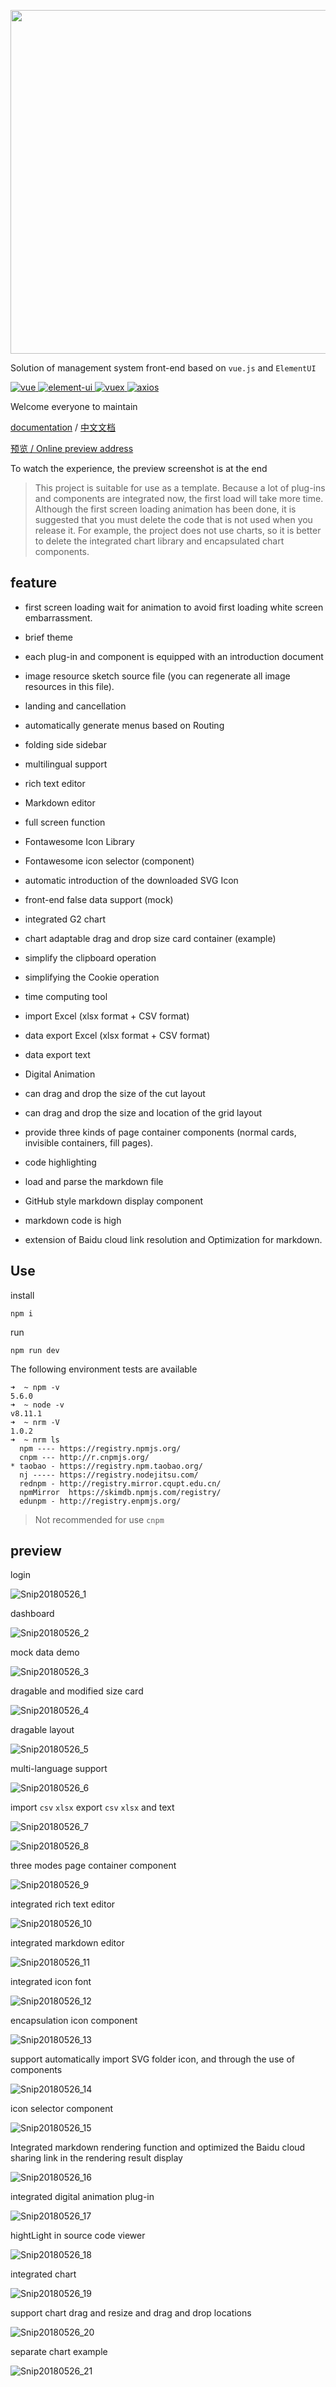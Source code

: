<p align="center">
  <img width="550" src="http://fairyever.qiniudn.com/github-banner.png">
</p>

Solution of management system front-end based on `vue.js` and `ElementUI`

<p>
  <a href="https://github.com/vuejs/vue">
    <img src="https://img.shields.io/badge/vue-2.5.2-brightgreen.svg" alt="vue">
  </a>
  <a href="https://github.com/ElemeFE/element">
    <img src="https://img.shields.io/badge/element--ui-2.0.11-brightgreen.svg" alt="element-ui">
  </a>
  <a href="https://github.com/vuejs/vuex/">
    <img src="https://img.shields.io/badge/vuex-3.0.1-brightgreen.svg" alt="vuex">
  </a>
  <a href="https://github.com/axios/axios">
    <img src="https://img.shields.io/badge/axios-0.17.1-brightgreen.svg" alt="axios">
  </a>
</p>

Welcome everyone to maintain

[documentation](https://fairyever.github.io/d2admin-vue-element-doc/) / [中文文档](https://fairyever.github.io/d2admin-vue-element-doc/zh/)

[预览 / Online preview address](http://d2admin.fairyever.com/)

To watch the experience, the preview screenshot is at the end

> This project is suitable for use as a template. Because a lot of plug-ins and components are integrated now, the first load will take more time. Although the first screen loading animation has been done, it is suggested that you must delete the code that is not used when you release it. For example, the project does not use charts, so it is better to delete the integrated chart library and encapsulated chart components.

## feature

* first screen loading wait for animation to avoid first loading white screen embarrassment.

* brief theme

* each plug-in and component is equipped with an introduction document

* image resource sketch source file (you can regenerate all image resources in this file).

* landing and cancellation

* automatically generate menus based on Routing

* folding side sidebar

* multilingual support

* rich text editor

* Markdown editor

* full screen function

* Fontawesome Icon Library

* Fontawesome icon selector (component)

* automatic introduction of the downloaded SVG Icon

* front-end false data support (mock)

* integrated G2 chart

* chart adaptable drag and drop size card container (example)

* simplify the clipboard operation

* simplifying the Cookie operation

* time computing tool

* import Excel (xlsx format + CSV format)

* data export Excel (xlsx format + CSV format)

* data export text

* Digital Animation

* can drag and drop the size of the cut layout

* can drag and drop the size and location of the grid layout

* provide three kinds of page container components (normal cards, invisible containers, fill pages).

* code highlighting

* load and parse the markdown file

* GitHub style markdown display component

* markdown code is high

* extension of Baidu cloud link resolution and Optimization for markdown.

## Use

install

```
npm i
```

run

```
npm run dev
```

The following environment tests are available

```
➜  ~ npm -v
5.6.0
➜  ~ node -v
v8.11.1
➜  ~ nrm -V
1.0.2
➜  ~ nrm ls
  npm ---- https://registry.npmjs.org/
  cnpm --- http://r.cnpmjs.org/
* taobao - https://registry.npm.taobao.org/
  nj ----- https://registry.nodejitsu.com/
  rednpm - http://registry.mirror.cqupt.edu.cn/
  npmMirror  https://skimdb.npmjs.com/registry/
  edunpm - http://registry.enpmjs.org/
```

> Not recommended for use `cnpm`
      
## preview

login

![Snip20180526_1](https://raw.githubusercontent.com/FairyEver/d2admin-vue-element/master/preview-image/Snip20180526_1.png)

dashboard

![Snip20180526_2](https://raw.githubusercontent.com/FairyEver/d2admin-vue-element/master/preview-image/Snip20180526_2.png)

mock data demo

![Snip20180526_3](https://raw.githubusercontent.com/FairyEver/d2admin-vue-element/master/preview-image/Snip20180526_3.png)

dragable and modified size card

![Snip20180526_4](https://raw.githubusercontent.com/FairyEver/d2admin-vue-element/master/preview-image/Snip20180526_4.png)

dragable layout

![Snip20180526_5](https://raw.githubusercontent.com/FairyEver/d2admin-vue-element/master/preview-image/Snip20180526_5.png)

multi-language support

![Snip20180526_6](https://raw.githubusercontent.com/FairyEver/d2admin-vue-element/master/preview-image/Snip20180526_6.png)

import `csv` `xlsx`
export `csv` `xlsx` and text

![Snip20180526_7](https://raw.githubusercontent.com/FairyEver/d2admin-vue-element/master/preview-image/Snip20180526_7.png)

![Snip20180526_8](https://raw.githubusercontent.com/FairyEver/d2admin-vue-element/master/preview-image/Snip20180526_8.png)

three modes page container component

![Snip20180526_9](https://raw.githubusercontent.com/FairyEver/d2admin-vue-element/master/preview-image/Snip20180526_9.png)

integrated rich text editor

![Snip20180526_10](https://raw.githubusercontent.com/FairyEver/d2admin-vue-element/master/preview-image/Snip20180526_10.png)

integrated markdown editor

![Snip20180526_11](https://raw.githubusercontent.com/FairyEver/d2admin-vue-element/master/preview-image/Snip20180526_11.png)

integrated icon font

![Snip20180526_12](https://raw.githubusercontent.com/FairyEver/d2admin-vue-element/master/preview-image/Snip20180526_12.png)

encapsulation icon component

![Snip20180526_13](https://raw.githubusercontent.com/FairyEver/d2admin-vue-element/master/preview-image/Snip20180526_13.png)

support automatically import SVG folder icon, and through the use of components

![Snip20180526_14](https://raw.githubusercontent.com/FairyEver/d2admin-vue-element/master/preview-image/Snip20180526_14.png)

icon selector component

![Snip20180526_15](https://raw.githubusercontent.com/FairyEver/d2admin-vue-element/master/preview-image/Snip20180526_15.png)

Integrated markdown rendering function and optimized the Baidu cloud sharing link in the rendering result display

![Snip20180526_16](https://raw.githubusercontent.com/FairyEver/d2admin-vue-element/master/preview-image/Snip20180526_16.png)

integrated digital animation plug-in

![Snip20180526_17](https://raw.githubusercontent.com/FairyEver/d2admin-vue-element/master/preview-image/Snip20180526_17.png)

hightLight in source code viewer

![Snip20180526_18](https://raw.githubusercontent.com/FairyEver/d2admin-vue-element/master/preview-image/Snip20180526_18.png)

integrated chart

![Snip20180526_19](https://raw.githubusercontent.com/FairyEver/d2admin-vue-element/master/preview-image/Snip20180526_19.png)

support chart drag and resize and drag and drop locations

![Snip20180526_20](https://raw.githubusercontent.com/FairyEver/d2admin-vue-element/master/preview-image/Snip20180526_20.png)

separate chart example

![Snip20180526_21](https://raw.githubusercontent.com/FairyEver/d2admin-vue-element/master/preview-image/Snip20180526_21.png)


